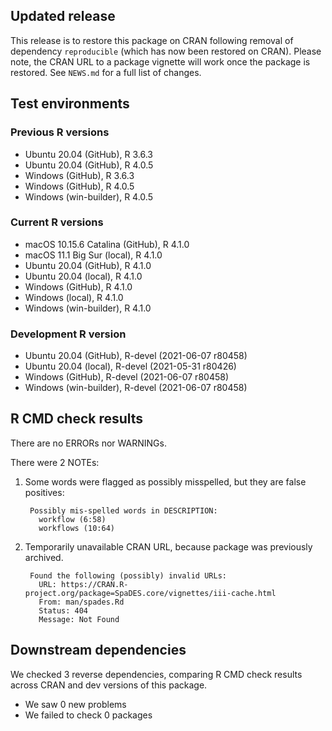 ## Updated release

This release is to restore this package on CRAN following removal of dependency `reproducible` (which has now been restored on CRAN).
Please note, the CRAN URL to a package vignette will work once the package is restored.
See `NEWS.md` for a full list of changes.

## Test environments

### Previous R versions
* Ubuntu 20.04                 (GitHub), R 3.6.3
* Ubuntu 20.04                 (GitHub), R 4.0.5
* Windows                      (GitHub), R 3.6.3
* Windows                      (GitHub), R 4.0.5
* Windows                 (win-builder), R 4.0.5

### Current R versions
* macOS 10.15.6 Catalina       (GitHub), R 4.1.0
* macOS 11.1 Big Sur            (local), R 4.1.0
* Ubuntu 20.04                 (GitHub), R 4.1.0
* Ubuntu 20.04                  (local), R 4.1.0
* Windows                      (GitHub), R 4.1.0
* Windows                       (local), R 4.1.0
* Windows                 (win-builder), R 4.1.0

### Development R version
* Ubuntu 20.04                 (GitHub), R-devel (2021-06-07 r80458)
* Ubuntu 20.04                  (local), R-devel (2021-05-31 r80426)
* Windows                      (GitHub), R-devel (2021-06-07 r80458)
* Windows                 (win-builder), R-devel (2021-06-07 r80458)

## R CMD check results

There are no ERRORs nor WARNINGs.

There were 2 NOTEs:

1. Some words were flagged as possibly misspelled, but they are false positives:

        Possibly mis-spelled words in DESCRIPTION:
          workflow (6:58)
          workflows (10:64)

2. Temporarily unavailable CRAN URL, because package was previously archived.

        Found the following (possibly) invalid URLs:
          URL: https://CRAN.R-project.org/package=SpaDES.core/vignettes/iii-cache.html
          From: man/spades.Rd
          Status: 404
          Message: Not Found

## Downstream dependencies

We checked 3 reverse dependencies, comparing R CMD check results across CRAN and dev versions of this package.

 * We saw 0 new problems
 * We failed to check 0 packages
